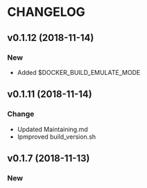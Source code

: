 # CHANGELOG

## v0.1.12 (2018-11-14)

### New

- Added $DOCKER_BUILD_EMULATE_MODE

## v0.1.11 (2018-11-14)

### Change

- Updated Maintaining.md
- Ipmproved build_version.sh

## v0.1.7 (2018-11-13)

### New

